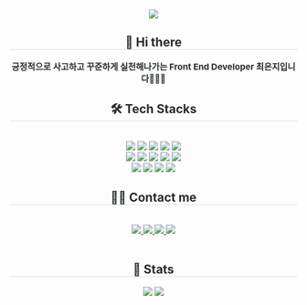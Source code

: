 <div align= "center">
    <img src="https://capsule-render.vercel.app/api?type=waving&color=gradient&height=180&text=Eun%20Ji%20Choi&animation=twinkling&fontColor=ffffff&fontSize=60" />
    </div>
    <div align= "center"> 
    <h2 style="border-bottom: 1px solid #d8dee4; color: #282d33;"> 👋 Hi there </h2>  
    <div style="font-weight: 700; font-size: 15px; text-align: center; color: #282d33;"> 긍정적으로 사고하고 꾸준하게 실천해나가는 Front End Developer 최은지입니다👩🏻‍💻 </div> 
    </div>
    <div align= "center">
    <h2 style="border-bottom: 1px solid #d8dee4; color: #282d33;"> 🛠️ Tech Stacks </h2> <br> 
    <div style="margin: 0 auto; text-align: center;" align= "center"> <img src="https://img.shields.io/badge/Amazon S3-569A31?style=flat&logo=Amazon S3&logoColor=white">
          <img src="https://img.shields.io/badge/Amazon AWS-232F3E?style=flat&logo=Amazon AWS&logoColor=white">
          <img src="https://img.shields.io/badge/Figma-F24E1E?style=flat&logo=Figma&logoColor=white">
          <img src="https://img.shields.io/badge/Github-181717?style=flat&logo=Github&logoColor=white">
          <img src="https://img.shields.io/badge/Javascript-F7DF1E?style=flat&logo=Javascript&logoColor=white">
          <br/><img src="https://img.shields.io/badge/HTML5-E34F26?style=flat&logo=HTML5&logoColor=white">
          <img src="https://img.shields.io/badge/Git-F05032?style=flat&logo=Git&logoColor=white">
          <img src="https://img.shields.io/badge/CSS3-1572B6?style=flat&logo=CSS3&logoColor=white">
          <img src="https://img.shields.io/badge/Slack-4A154B?style=flat&logo=Slack&logoColor=white">
          <img src="https://img.shields.io/badge/StyledComponents-DB7093?style=flat&logo=StyledComponents&logoColor=white">
          <br/><img src="https://img.shields.io/badge/React-61DAFB?style=flat&logo=React&logoColor=white">
          <img src="https://img.shields.io/badge/React Query-FF4154?style=flat&logo=React Query&logoColor=white">
          <img src="https://img.shields.io/badge/Redux-764ABC?style=flat&logo=Redux&logoColor=white">
          <img src="https://img.shields.io/badge/Notion-000000?style=flat&logo=Notion&logoColor=white">
          </div>
    </div>
    <div align= "center">
    <h2 style="border-bottom: 1px solid #d8dee4; color: #282d33;"> 🧑‍💻 Contact me </h2> <br> 
    <div align= "center"> <a href=https://yogidogi11.tistory.com/> <img src="https://img.shields.io/badge/Tistory-000000?style=flat&logo=Tistory&logoColor=white&link=https://yogidogi11.tistory.com/"> </a>
         <a href=https://granite-eyebrow-da9.notion.site/da5c590d143e4e10966739f72589a970?pvs=4> <img src="https://img.shields.io/badge/Notion-000000?style=flat&logo=Notion&logoColor=white&link=https://granite-eyebrow-da9.notion.site/da5c590d143e4e10966739f72589a970?pvs=4"> </a>
         <a href=mailto:dkssud6757@gmail.com> <img src="https://img.shields.io/badge/Gmail-EA4335?style=flat&logo=Gmail&logoColor=white&link=mailto:dkssud6757@gmail.com"> </a>
         <a href=https://www.instagram.com/eunjii_he/> <img src="https://img.shields.io/badge/Instagram-E4405F?style=flat&logo=Instagram&logoColor=white&link=https://www.instagram.com/eunjii_he/"> </a>
          </div>  <br> 
    <div align= "center">  </div> 
    </div>
    <div align= "center"> 
    <h2 style="border-bottom: 1px solid #d8dee4; color: #282d33;"> 🏅 Stats </h2> <div align= "center"> <img src="https://github-readme-stats.vercel.app/api?username=hotcream3904&bg_color=180,00000000,00000000&title_color=595959&text_color=595959"
         /> <img src="https://github-readme-stats.vercel.app/api/top-langs/?username=hotcream3904&layout=compact&bg_color=180,00000000,00000000&title_color=595959&text_color=595959"
          /> </div> 
    </div>
    
